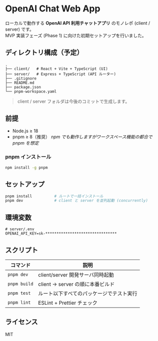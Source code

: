 # OpenAI Chat Web App

ローカルで動作する **OpenAI API 利用チャットアプリ** のモノレポ (client / server) です。  
MVP 実装フェーズ (Phase 1) に向けた初期セットアップを行いました。

## ディレクトリ構成（予定）

```
.
├── client/   # React + Vite + TypeScript (UI)
├── server/   # Express + TypeScript (API ルーター)
├── .gitignore
├── README.md
├── package.json
└── pnpm-workspace.yaml
```

> client / server フォルダは今後のコミットで生成します。

## 前提

- Node.js ≥ 18  
- pnpm ≥ 8（推奨） *npm でも動作しますがワークスペース機能の都合で pnpm を想定*

### pnpm インストール

```bash
npm install -g pnpm
```

## セットアップ

```bash
pnpm install          # ルートで一括インストール
pnpm dev              # client と server を並列起動 (concurrently)
```

## 環境変数

```
# server/.env
OPENAI_API_KEY=sk-********************************
```

## スクリプト

| コマンド           | 説明                                     |
| ------------------ | ---------------------------------------- |
| `pnpm dev`         | client/server 開発サーバ同時起動         |
| `pnpm build`       | client → server の順に本番ビルド         |
| `pnpm test`        | ルート以下すべてのパッケージでテスト実行 |
| `pnpm lint`        | ESLint + Prettier チェック               |

## ライセンス

MIT
